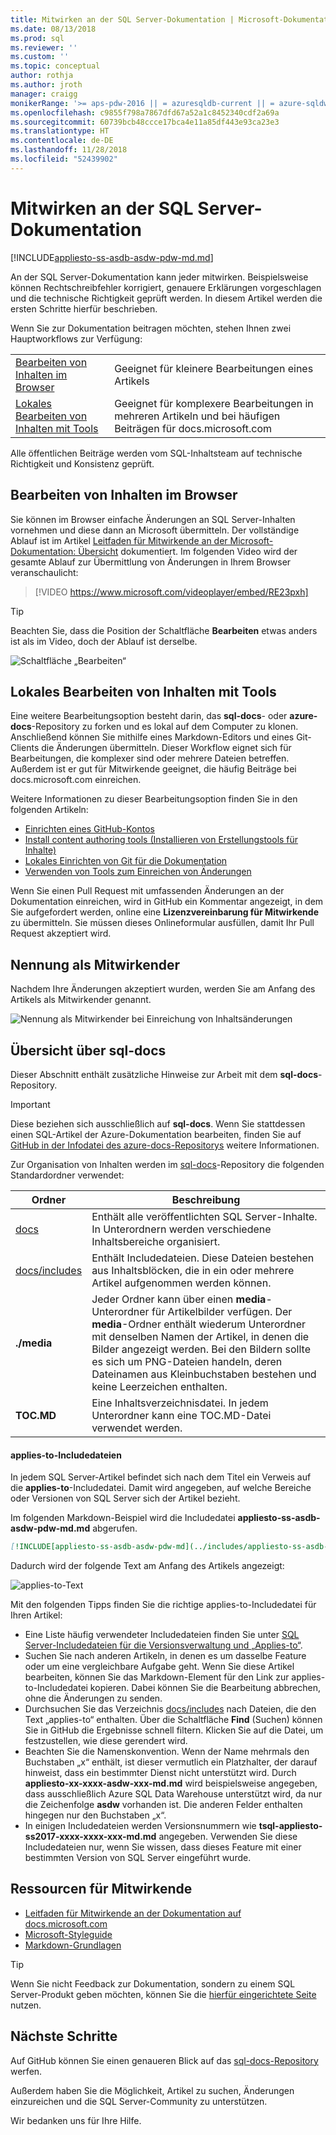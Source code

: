 ```yaml
---
title: Mitwirken an der SQL Server-Dokumentation | Microsoft-Dokumentation
ms.date: 08/13/2018
ms.prod: sql
ms.reviewer: ''
ms.custom: ''
ms.topic: conceptual
author: rothja
ms.author: jroth
manager: craigg
monikerRange: '>= aps-pdw-2016 || = azuresqldb-current || = azure-sqldw-latest || >= sql-server-2016 || >= sql-server-linux-2017 || = sqlallproducts-allversions'
ms.openlocfilehash: c9855f798a7867dfd67a52a1c8452340cdf2a69a
ms.sourcegitcommit: 60739bcb48ccce17bca4e11a85df443e93ca23e3
ms.translationtype: HT
ms.contentlocale: de-DE
ms.lasthandoff: 11/28/2018
ms.locfileid: "52439902"
---
```

# <a name="how-to-contribute-to-sql-server-documentation"></a>Mitwirken an der SQL Server-Dokumentation

[!INCLUDE[appliesto-ss-asdb-asdw-pdw-md.md](../includes/appliesto-ss-asdb-asdw-pdw-md.md)]

An der SQL Server-Dokumentation kann jeder mitwirken. Beispielsweise können Rechtschreibfehler korrigiert, genauere Erklärungen vorgeschlagen und die technische Richtigkeit geprüft werden. In diesem Artikel werden die ersten Schritte hierfür beschrieben.

Wenn Sie zur Dokumentation beitragen möchten, stehen Ihnen zwei Hauptworkflows zur Verfügung:

|||
|---|---|
| [Bearbeiten von Inhalten im Browser](#githubui) | Geeignet für kleinere Bearbeitungen eines Artikels |
| [Lokales Bearbeiten von Inhalten mit Tools](#tools) | Geeignet für komplexere Bearbeitungen in mehreren Artikeln und bei häufigen Beiträgen für docs.microsoft.com |

Alle öffentlichen Beiträge werden vom SQL-Inhaltsteam auf technische Richtigkeit und Konsistenz geprüft. 

## <a id="githubui"></a> Bearbeiten von Inhalten im Browser

Sie können im Browser einfache Änderungen an SQL Server-Inhalten vornehmen und diese dann an Microsoft übermitteln. Der vollständige Ablauf ist im Artikel [Leitfaden für Mitwirkende an der Microsoft-Dokumentation: Übersicht](https://docs.microsoft.com/contribute/#quick-edits-to-existing-documents) dokumentiert. Im folgenden Video wird der gesamte Ablauf zur Übermittlung von Änderungen in Ihrem Browser veranschaulicht:

> [!VIDEO https://www.microsoft.com/videoplayer/embed/RE23pxh]

> [!TIP]
> Beachten Sie, dass die Position der Schaltfläche **Bearbeiten** etwas anders ist als im Video, doch der Ablauf ist derselbe.
>
> ![Schaltfläche „Bearbeiten“](./media/sql-server-docs-contribute/edit-sql-server-docs.png)

## <a id="tools"></a> Lokales Bearbeiten von Inhalten mit Tools

Eine weitere Bearbeitungsoption besteht darin, das **sql-docs**- oder **azure-docs**-Repository zu forken und es lokal auf dem Computer zu klonen. Anschließend können Sie mithilfe eines Markdown-Editors und eines Git-Clients die Änderungen übermitteln. Dieser Workflow eignet sich für Bearbeitungen, die komplexer sind oder mehrere Dateien betreffen. Außerdem ist er gut für Mitwirkende geeignet, die häufig Beiträge bei docs.microsoft.com einreichen.

Weitere Informationen zu dieser Bearbeitungsoption finden Sie in den folgenden Artikeln:

- [Einrichten eines GitHub-Kontos](https://docs.microsoft.com/contribute/get-started-setup-github)
- [Install content authoring tools (Installieren von Erstellungstools für Inhalte)](https://docs.microsoft.com/contribute/get-started-setup-tools)
- [Lokales Einrichten von Git für die Dokumentation](https://docs.microsoft.com/contribute/get-started-setup-local)
- [Verwenden von Tools zum Einreichen von Änderungen](https://docs.microsoft.com/contribute/how-to-write-workflows-major)

Wenn Sie einen Pull Request mit umfassenden Änderungen an der Dokumentation einreichen, wird in GitHub ein Kommentar angezeigt, in dem Sie aufgefordert werden, online eine **Lizenzvereinbarung für Mitwirkende** zu übermitteln. Sie müssen dieses Onlineformular ausfüllen, damit Ihr Pull Request akzeptiert wird.

## <a name="recognition"></a>Nennung als Mitwirkender

Nachdem Ihre Änderungen akzeptiert wurden, werden Sie am Anfang des Artikels als Mitwirkender genannt.

![Nennung als Mitwirkender bei Einreichung von Inhaltsänderungen](./media/sql-server-docs-contribute/contribution-recognition.png)

## <a name="sql-docs-overview"></a>Übersicht über sql-docs

Dieser Abschnitt enthält zusätzliche Hinweise zur Arbeit mit dem **sql-docs**-Repository.

> [!IMPORTANT]
> Diese beziehen sich ausschließlich auf **sql-docs**. Wenn Sie stattdessen einen SQL-Artikel der Azure-Dokumentation bearbeiten, finden Sie auf [GitHub in der Infodatei des azure-docs-Repositorys](https://github.com/MicrosoftDocs/azure-docs/blob/master/README.md) weitere Informationen.

Zur Organisation von Inhalten werden im [sql-docs](https://github.com/MicrosoftDocs/sql-docs)-Repository die folgenden Standardordner verwendet:

| Ordner | Beschreibung |
|---|---|
| [docs](https://github.com/MicrosoftDocs/sql-docs/tree/live/docs) | Enthält alle veröffentlichten SQL Server-Inhalte. In Unterordnern werden verschiedene Inhaltsbereiche organisiert. |
| [docs/includes](https://github.com/MicrosoftDocs/sql-docs/tree/live/docs/includes) | Enthält Includedateien. Diese Dateien bestehen aus Inhaltsblöcken, die in ein oder mehrere Artikel aufgenommen werden können. |
| **./media** | Jeder Ordner kann über einen **media**-Unterordner für Artikelbilder verfügen. Der **media**-Ordner enthält wiederum Unterordner mit denselben Namen der Artikel, in denen die Bilder angezeigt werden. Bei den Bildern sollte es sich um PNG-Dateien handeln, deren Dateinamen aus Kleinbuchstaben bestehen und keine Leerzeichen enthalten. |
| **TOC.MD** | Eine Inhaltsverzeichnisdatei. In jedem Unterordner kann eine TOC.MD-Datei verwendet werden. |

#### <a name="applies-to-includes"></a>applies-to-Includedateien

In jedem SQL Server-Artikel befindet sich nach dem Titel ein Verweis auf die **applies-to**-Includedatei. Damit wird angegeben, auf welche Bereiche oder Versionen von SQL Server sich der Artikel bezieht.

Im folgenden Markdown-Beispiel wird die Includedatei **appliesto-ss-asdb-asdw-pdw-md.md** abgerufen.

```Markdown
[!INCLUDE[appliesto-ss-asdb-asdw-pdw-md](../includes/appliesto-ss-asdb-asdw-pdw-md.md)]
```

Dadurch wird der folgende Text am Anfang des Artikels angezeigt:

![applies-to-Text](./media/sql-server-docs-contribute/applies-to.png)

Mit den folgenden Tipps finden Sie die richtige applies-to-Includedatei für Ihren Artikel:

- Eine Liste häufig verwendeter Includedateien finden Sie unter [SQL Server-Includedateien für die Versionsverwaltung und „Applies-to“](applies-to-includes.md).
- Suchen Sie nach anderen Artikeln, in denen es um dasselbe Feature oder um eine vergleichbare Aufgabe geht. Wenn Sie diese Artikel bearbeiten, können Sie das Markdown-Element für den Link zur applies-to-Includedatei kopieren. Dabei können Sie die Bearbeitung abbrechen, ohne die Änderungen zu senden.
- Durchsuchen Sie das Verzeichnis [docs/includes](https://github.com/MicrosoftDocs/sql-docs/tree/live/docs/includes) nach Dateien, die den Text „applies-to“ enthalten. Über die Schaltfläche **Find** (Suchen) können Sie in GitHub die Ergebnisse schnell filtern. Klicken Sie auf die Datei, um festzustellen, wie diese gerendert wird.
- Beachten Sie die Namenskonvention. Wenn der Name mehrmals den Buchstaben „x“ enthält, ist dieser vermutlich ein Platzhalter, der darauf hinweist, dass ein bestimmter Dienst nicht unterstützt wird. Durch **appliesto-xx-xxxx-asdw-xxx-md.md** wird beispielsweise angegeben, dass ausschließlich Azure SQL Data Warehouse unterstützt wird, da nur die Zeichenfolge **asdw** vorhanden ist. Die anderen Felder enthalten hingegen nur den Buchstaben „x“.
- In einigen Includedateien werden Versionsnummern wie **tsql-appliesto-ss2017-xxxx-xxxx-xxx-md.md** angegeben. Verwenden Sie diese Includedateien nur, wenn Sie wissen, dass dieses Feature mit einer bestimmten Version von SQL Server eingeführt wurde.

## <a name="contributor-resources"></a>Ressourcen für Mitwirkende

- [Leitfaden für Mitwirkende an der Dokumentation auf docs.microsoft.com](https://docs.microsoft.com/contribute/)
- [Microsoft-Styleguide](https://docs.microsoft.com/teamblog/style-guide)
- [Markdown-Grundlagen](https://help.github.com/articles/getting-started-with-writing-and-formatting-on-github/)

> [!TIP]
> Wenn Sie nicht Feedback zur Dokumentation, sondern zu einem SQL Server-Produkt geben möchten, können Sie die [hierfür eingerichtete Seite](https://feedback.azure.com/forums/908035-sql-server) nutzen.

## <a name="next-steps"></a>Nächste Schritte

Auf GitHub können Sie einen genaueren Blick auf das [sql-docs-Repository](https://github.com/MicrosoftDocs/sql-docs) werfen.

Außerdem haben Sie die Möglichkeit, Artikel zu suchen, Änderungen einzureichen und die SQL Server-Community zu unterstützen. 

Wir bedanken uns für Ihre Hilfe.
